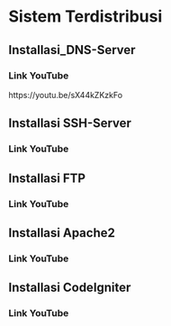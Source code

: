 # Sistem Terdistribusi

<h2>Installasi_DNS-Server</h2>
<h3>Link YouTube</h3>
https://youtu.be/sX44kZKzkFo

<h2>Installasi SSH-Server</h2>
<h3>Link YouTube</h3>

<h2>Installasi FTP</h2>
<h3>Link YouTube</h3>

<h2>Installasi Apache2</h2>
<h3>Link YouTube</h3>

<h2>Installasi CodeIgniter</h2>
<h3>Link YouTube</h3>
